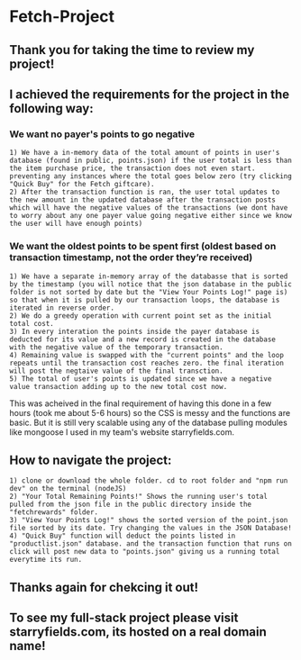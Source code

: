# Fetch-Project

## Thank you for taking the time to review my project!

## I achieved the requirements for the project in the following way:

### We want no payer's points to go negative
    1) We have a in-memory data of the total amount of points in user's database (found in public, points.json) if the user total is less than the item purchase price, the transaction does not even start. preventing any instances where the total goes below zero (try clicking "Quick Buy" for the Fetch giftcare).
    2) After the transaction function is ran, the user total updates to the new amount in the updated database after the transaction posts which will have the negative values of the transactions (we dont have to worry about any one payer value going negative either since we know the user will have enough points)

### We want the oldest points to be spent first (oldest based on transaction timestamp, not the order they’re received)  
    1) We have a separate in-memory array of the databasse that is sorted by the timestamp (you will notice that the json database in the public folder is not sorted by date but the "View Your Points Log!" page is) so that when it is pulled by our transaction loops, the database is iterated in reverse order.
    2) We do a greedy operation with current point set as the initial total cost. 
    3) In every interation the points inside the payer database is deducted for its value and a new record is created in the database with the negative value of the temporary transaction.
    4) Remaining value is swapped with the "current points" and the loop repeats until the transaction cost reaches zero. the final iteration will post the negtaive value of the final transction.
    5) The total of user's points is updated since we have a negative value transaction adding up to the new total cost now.

This was acheived in the final requirement of having this done in a few hours (took me about 5-6 hours) so the CSS is messy and the functions are basic. But it is still very scalable using any of the database pulling modules like mongoose I used in my team's website starryfields.com.


## How to navigate the project:
    1) clone or download the whole folder. cd to root folder and "npm run dev" on the terminal (nodeJS)
    2) "Your Total Remaining Points!" Shows the running user's total pulled from the json file in the public directory inside the "fetchrewards" folder.
    3) "View Your Points Log!" shows the sorted version of the point.json file sorted by its date. Try changing the values in the JSON Database!
    4) "Quick Buy" function will deduct the points listed in "productlist.json" database. and the transaction function that runs on click will post new data to "points.json" giving us a running total everytime its run.


## Thanks again for chekcing it out!

## To see my full-stack project please visit starryfields.com, its hosted on a real domain name! 